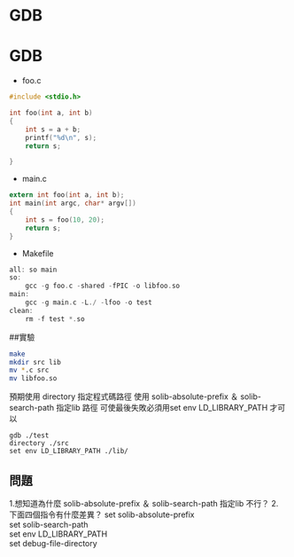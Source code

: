 # GDB


# GDB


- foo.c

```c
#include <stdio.h>

int foo(int a, int b)
{
    int s = a + b;
    printf("%d\n", s);
    return s;

}
```

- main.c


```c
extern int foo(int a, int b);
int main(int argc, char* argv[])
{
    int s = foo(10, 20);
    return s;
}

```


- Makefile

```c
all: so main
so:
	gcc -g foo.c -shared -fPIC -o libfoo.so
main:
	gcc -g main.c -L./ -lfoo -o test
clean:
	rm -f test *.so

```

##實驗 

```sh
make
mkdir src lib
mv *.c src
mv libfoo.so
```

預期使用 directory 指定程式碼路徑 
使用 solib-absolute-prefix ＆ solib-search-path 指定lib 路徑
可使最後失敗必須用set env LD_LIBRARY_PATH 才可以

```
gdb ./test
directory ./src
set env LD_LIBRARY_PATH ./lib/
```


## 問題

1.想知道為什麼 solib-absolute-prefix ＆ solib-search-path 指定lib 不行？ 
2.  下面四個指令有什麼差異？
set solib-absolute-prefix  <br>
set solib-search-path <br>
set env LD_LIBRARY_PATH  <br>
set debug-file-directory<br>


